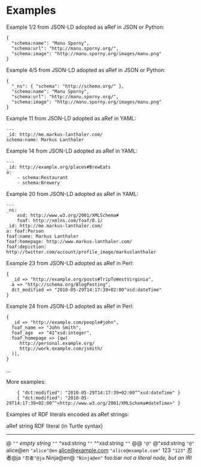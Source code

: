 # Examples

Example 1/2 from JSON-LD adopted as aRef in JSON or Python:

    {
      "schema:name": "Manu Sporny",
      "schema:url": "http://manu.sporny.org/",
      "schema:image": "http://manu.sporny.org/images/manu.png"
    }

Example 4/5 from JSON-LD adopted as aRef in JSON or Python:

    {
      "_ns": { "schema": "http://schema.org/" },
      "schema:name": "Manu Sporny",
      "schema:url": "http://manu.sporny.org/",
      "schema:image": "http://manu.sporny.org/images/manu.png"
    }

Example 11 from JSON-LD adopted as aRef in YAML:

    ---
    _id: http://me.markus-lanthaler.com/
    schema:name: Markus Lanthaler

Example 14 from JSON-LD adopted as aRef in YAML:

    ---
    _id: http://example.org/places#BrewEats
    a: 
        - schema:Restaurant
        - schema:Brewery

Example 20 from JSON-LD adopted as aRef in YAML:

    ---
    _ns:
        xsd: http://www.w3.org/2001/XMLSchema#
        foaf: http://xmlns.com/foaf/0.1/
    _id: http://me.markus-lanthaler.com/
    a: foaf:Person
    foaf:name: Markus Lanthaler
    foaf:homepage: http://www.markus-lanthaler.com/
    foaf:depiction: http://twitter.com/account/profile_image/markuslanthaler

Example 23 from JSON-LD adopted as aRef in Perl:

    {
      _id => "http://example.org/posts#TripToWestVirginia",
      a => "http://schema.org/BlogPosting",
      dct_modified => "2010-05-29T14:17:39+02:00^xsd:dateTime"
    }

Example 24 from JSON-LD adopted as aRef in Perl:

    {
      _id => "http://example.com/people#john",
      foaf_name => "John Smith",
      foaf_age  => "41^xsd:integer",
      foaf_homepage => [qw(
         http://personal.example.org/
         http://work.example.com/jsmith/
      )],
    }

...

More examples:

        { "dct:modified": "2010-05-29T14:17:39+02:00^^xsd:dateTime" }
        { "dct:modified": "2010-05-29T14:17:39+02:00^^<http://www.w3.org/2001/XMLSchema#dateTime>" }


Examples of RDF literals encoded as aRef strings:

  aRef string         RDF literal (in Turtle syntax)
  ------------------- ----------------------------------
  @                   `""`
  *empty string*      `""`
  \^xsd:string        `""`
  \^\^xsd:string      `""`
  @@                  `"@"`
  @\^xsd:string       `"@"`
  alice@en            `"alice"@en`
  alice@example.com   `"alice@example.com"`
  123                 `"123"`
  忍者@ja             `"忍者"@ja`
  Ninja@en@           `"Ninja@en"`
  foo:bar             *not a literal node, but an IRI*


